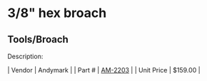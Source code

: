 # 3/8" hex broach
## Tools/Broach
Description: 	 

| Vendor | Andymark | 
| Part # | [AM-2203](http://www.andymark.com/product-p/am-2203.htm) | 
| Unit Price | $159.00 | 
